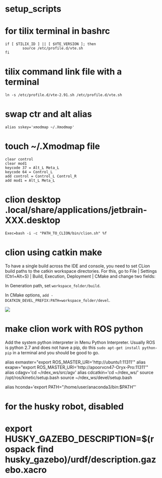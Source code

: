 # setup_scripts

# for tilix terminal in bashrc
```
if [ $TILIX_ID ] || [ $VTE_VERSION ]; then
        source /etc/profile.d/vte.sh
fi
```
# tilix command link file with a terminal
`ln -s /etc/profile.d/vte-2.91.sh /etc/profile.d/vte.sh`

# swap ctr and alt alias
`alias sskey='xmodmap ~/.Xmodmap'`

# touch ~/.Xmodmap file 
```
clear control
clear mod1
keycode 37 = Alt_L Meta_L
keycode 64 = Control_L
add control = Control_L Control_R
add mod1 = Alt_L Meta_L
```

# clion desktop .local/share/applications/jetbrain-XXX.desktop
`Exec=bash -i -c "PATH_TO_CLION/bin/clion.sh" %f`

# clion using catkin make
To have a single build across the IDE and console, you need to set CLion build paths to the catkin workspace directories. For this, go to File | Settings (Ctrl+Alt+S) | Build, Execution, Deployment | CMake and change two fields:

In Generation path, set `workspace_folder/build`.

In CMake options, `add -DCATKIN_DEVEL_PREFIX:PATH=workspace_folder/devel`.

![](https://www.jetbrains.com/help/img/idea/2019.1/cl_ros_cmake_settings.png)

# make clion work with ROS python
Add the system python interpreter in Menu Python Interpreter.
Usually ROS is python 2.7 and does not have a pip, do this
`sudo apt-get install python-pip` in a terminal and you should be good to go.


alias exmaster="export ROS_MASTER_URI='http://ubuntu1:11311'"
alias exapw="export ROS_MASTER_URI='http://apoorvcn47-Oryx-Pro:11311'"
alias cdagv='cd ~/rdex_ws/src/agv'
alias cdcatkin='cd ~/rdex_ws/'
source /opt/ros/kinetic/setup.bash
source ~/rdex_ws/devel/setup.bash

alias hconda='export PATH="/home/user/anaconda3/bin:$PATH"'
# for the husky robot, disabled
# export HUSKY_GAZEBO_DESCRIPTION=$(rospack find husky_gazebo)/urdf/description.gazebo.xacro

